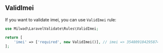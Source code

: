 ## ValidImei

If you want to validate imei, you can use `ValidImei` rule:

```php
use Milwad\LaravelValidate\Rules\ValidImei;

return [
    'imei' => ['required', new ValidImei()], // imei => 354809104295874
];
```
